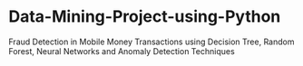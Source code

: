 # Data-Mining-Project-using-Python
Fraud Detection in Mobile Money Transactions using Decision Tree, Random Forest, Neural Networks and Anomaly Detection Techniques
